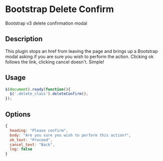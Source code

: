 # Bootstrap Delete Confirm
Bootstrap v3 delete confirmation modal
## Description

This plugin stops an href from leaving the page and brings up a Bootstrap modal asking if you are sure you wish to perform the action. Clicking ok follows the link, clicking cancel doesn't. Simple!

## Usage

```javascript
$(document).ready(function(){
  $('.delete_class').deleteConfirm();
});
```

## Options

```javascript
{
  heading: "Please confirm",
  body: "Are you sure you wish to perform this action?",
  ok_text: "Proceed",
  cancel_text: "Back",
  log: false
}
```
